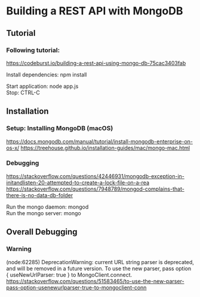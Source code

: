 # Building a REST API with MongoDB
## Tutorial
### Following tutorial:
https://codeburst.io/building-a-rest-api-using-mongo-db-75cac3403fab

Install dependencies: npm install

Start application: node app.js  
Stop: CTRL-C

## Installation
### Setup: Installing MongoDB (macOS)
https://docs.mongodb.com/manual/tutorial/install-mongodb-enterprise-on-os-x/
https://treehouse.github.io/installation-guides/mac/mongo-mac.html
### Debugging
https://stackoverflow.com/questions/42446931/mongodb-exception-in-initandlisten-20-attempted-to-create-a-lock-file-on-a-rea
https://stackoverflow.com/questions/7948789/mongod-complains-that-there-is-no-data-db-folder

Run the mongo daemon: mongod  
Run the mongo server: mongo

## Overall Debugging
### Warning
(node:62285) DeprecationWarning: current URL string parser is deprecated, and will be removed in a future version. To use the new parser, pass option { useNewUrlParser: true } to MongoClient.connect.  
https://stackoverflow.com/questions/51583465/to-use-the-new-parser-pass-option-usenewurlparser-true-to-mongoclient-conn
